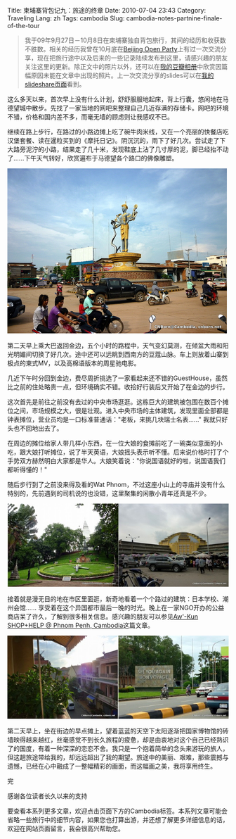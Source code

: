 Title: 柬埔寨背包记九：旅途的终章
Date: 2010-07-04 23:43
Category: Traveling
Lang: zh
Tags: cambodia
Slug: cambodia-notes-partnine-finale-of-the-tour

>我于09年9月27日－10月8日在柬埔寨独自背包旅行，其间的经历和收获数不胜数。相关的经历我曾在10月底在[Beijing Open Party](http://www.beijing-open-party.org)上有过一次交流分享，现在把旅行途中以及后来的一些记录陆续发布到这里，请感兴趣的朋友关注这里的更新。除正文中的照片以外，还可以在[我的豆瓣相册](http://www.douban.com/photos/album/20098136/)中欣赏因篇幅原因未能在文章中出现的照片。上一次交流分享的slides可以在[我的slideshare页面](http://www.slideshare.net/CNBorn)看到。


这么多天以来，首次早上没有什么计划，舒舒服服地起床，背上行囊，悠闲地在马德望城中散步。先找了一家当地的网吧来整理自己几近存满的存储卡。网吧的环境不错，价格和国内差不多，而毫无墙的顾虑则让我感叹不已。

继续在路上步行，在路过的小路边摊上吃了碗牛肉米线，又在一个亮丽的快餐店吃汉堡套餐、读在暹粒买到的《摩托日记》。阴沉沉的，雨下了好几次。尝试走了下大路旁泥泞的小路，结果走了几十米，发现鞋底上沾了几寸厚的泥，脚已经抬不动了......下午天气转好，欣赏遍布于马德望各个路口的佛像雕塑。

![](images/travel/cambodia/188-p1060044-1-thumb-500x375-187.jpg)

第二天早上乘大巴返回金边，五个小时的路程中，天气变幻莫测，在倾盆大雨和阳光明媚间切换了好几次。途中还可以远眺到西南方的豆蔻山脉。车上则放着山寨到极点的柬式MV，以及高棉语版本的周星驰电影。

几近下午时分回到金边，费尽周折挑选了一家看起来还不错的GuestHouse，虽然比之前的住处略贵一点，但环境确实不错。收拾好行装后又开始了在金边的步行。

这次首先是前往之前没有去过的中央市场逛逛。这栋巨大的建筑被包围在数百个摊位之间，市场规模之大，很是壮观。进入中央市场的主体建筑，发现里面全部都是钟表摊位，营业员均是一口标准普通话："老板，来挑几块瑞士名表......" 我就只好头也不回地出去了。

在周边的摊位给家人带几样小东西，在一位大娘的食摊前吃了一碗类似意面的小吃，跟大娘打听摊位，说了半天英语，大娘摇头表示听不懂。后来说价格时打了个手势双方赫然明白大家都是华人。大娘笑着说："你说国语就好的啦，说国语我们都听得懂的！"

随后步行到了之前没来得及看的Wat Phnom，不过这座小山上的寺庙并没有什么特别的，先前遇到的司机说的也没错，这里聚集的闲散小青年还真是不少。

![](images/travel/cambodia/185-returnday_phnompenh-thumb-640x240-184.jpg)

接着就是漫无目的地在市区里面逛，新奇地看着一个个路过的建筑：日本学校、潮州会馆...... 享受着在这个异国都市最后一晚的时光。晚上在一家NGO开办的公益商店呆了许久，了解到很多相关信息。感兴趣的朋友可以参见[Aw'-Kun SHOP+HELP @ Phnom Penh, Cambodia](http://cnborn.net/blog/2009/10/awkun-shop+help-at-phnom-penh-cambodia/)这篇文章。

![](images/travel/cambodia/182-bonvoyage_1220-thumb-640x240-181.jpg)

第二天早上，坐在街边的早点摊上，望着蓝蓝的天空下太阳逐渐把国家博物馆的砖墙映得越来越红，丝毫感觉不到长久旅程的疲惫，却是由衷地对这个自己已经熟识了的国度，有着一种深深的恋恋不舍。我只是一个抱着简单的念头来游玩的旅人，但这趟旅途带给我的，却远远超出了我的期望。旅途中的美丽、艰难，那些震撼与遗憾，已经在心中融成了一整幅精彩的画面，而这幅画之美，我将享用终生。

完

感谢各位读者长久以来的支持

要查看本系列更多文章，欢迎点击页面下方的Cambodia标签。本系列文章可能会省略一些旅行中的细节内容，如果您也打算出游，并还想了解更多详细信息的话，欢迎在网站页面留言，我会很高兴帮助您。
